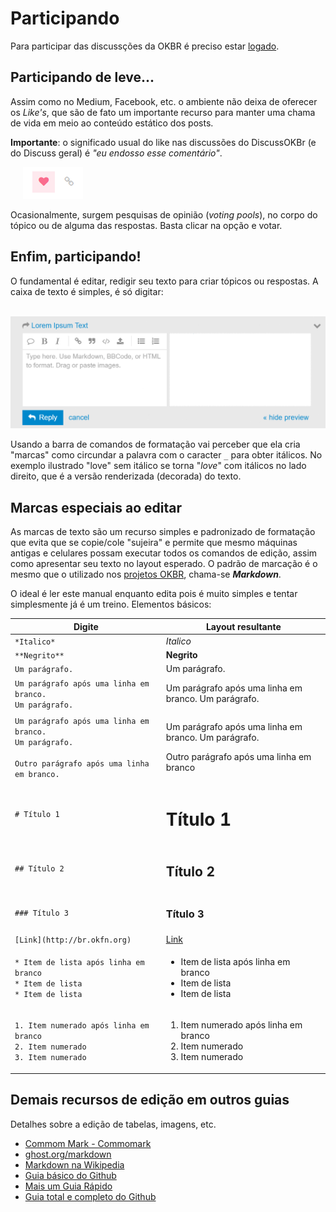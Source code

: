 # Participando

Para participar das discussções da OKBR é  preciso estar [logado](index.md#logando).

## Participando de leve...

Assim como no Medium, Facebook, etc. o ambiente não deixa de oferecer os *Like's*, 
que são de fato um importante recurso para manter uma chama de vida em meio ao conteúdo estático dos posts. 

**Importante**: o significado usual do like nas discussões do DiscussOKBr (e do Discuss geral) é *"eu endosso esse comentário"*.

&nbsp;&nbsp;&nbsp;&nbsp;&nbsp;![](assets/participa1-likes.png)

Ocasionalmente, surgem pesquisas de opinião (*voting pools*), no corpo do tópico ou de alguma das respostas. Basta clicar na opção e votar.

## Enfim, participando!

O fundamental é editar, redigir seu texto para criar tópicos ou respostas. A caixa de texto é simples, é só digitar:

&nbsp;&nbsp;&nbsp;&nbsp;&nbsp;![](assets/collapse-expand-editor-1.gif)

Usando a barra de comandos de formatação vai perceber que ela cria "marcas" como circundar a palavra com o caracter `_` para obter itálicos. No exemplo ilustrado "love" sem itálico se torna "_love_" com itálicos no lado direito, que é a versão renderizada (decorada) do texto.

## Marcas especiais ao editar

As marcas de texto são um recurso simples e padronizado de formatação que evita que se copie/cole "sujeira" e permite que mesmo máquinas antigas e celulares possam executar todos os comandos de edição, assim como apresentar seu texto no layout esperado. 
O padrão de marcação é o mesmo que o utilizado nos [projetos OKBR](https://github.com/okfn-brasil), chama-se **_Markdown_**.

O ideal é ler este manual enquanto edita pois é muito simples e tentar simplesmente já é um treino. Elementos básicos:

| Digite | Layout resultante|
| --- | --- |
| `*Italico*` | *Italico* |
| `**Negrito**` | **Negrito** |
| `Um parágrafo.` | Um parágrafo. |
| `Um parágrafo após uma linha em branco.`<br/>`Um parágrafo.` | Um parágrafo após uma linha em branco. Um parágrafo. |
| `Um parágrafo após uma linha em branco.`<br/>`Um parágrafo.`<br/><br/>`Outro parágrafo após uma linha em branco.` | <p>Um parágrafo após uma linha em branco. Um parágrafo.</p> <p>Outro parágrafo após uma linha em branco</p>|
| `# Título 1` | <h1>Título 1</h1> |
| `## Título 2` | <h2>Título 2</h2> |
| `### Título 3` | <h3>Título 3</h3> |
| `[Link](http://br.okfn.org)` | [Link](http://br.okfn.org) |
| `* Item de lista após linha em branco`<br/>`* Item de lista`<br/>`* Item de lista`|<ul><li>Item de lista após linha em branco</li><li>Item de lista</li><li>Item de lista</li></ul>|
| `1. Item numerado após linha em branco`<br/>`2. Item numerado`<br/>`3. Item numerado`|<ol><li>Item numerado após linha em branco</li><li>Item numerado</li><li>Item numerado</li></ol>|

## Demais recursos de edição em outros guias

Detalhes sobre a edição de tabelas, imagens, etc. 

* [Commom Mark - Commomark](http://commonmark.org/help/)
* [ghost.org/markdown](https://blog.ghost.org/markdown/)
* [Markdown na Wikipedia](https://en.wikipedia.org/wiki/Markdown)
* [Guia básico do Github](https://help.github.com/articles/basic-writing-and-formatting-syntax/)
* [Mais um Guia Rápido](https://help.github.com/categories/writing-on-github/)
* [Guia total e completo do Github](https://github.github.com/gfm/)


